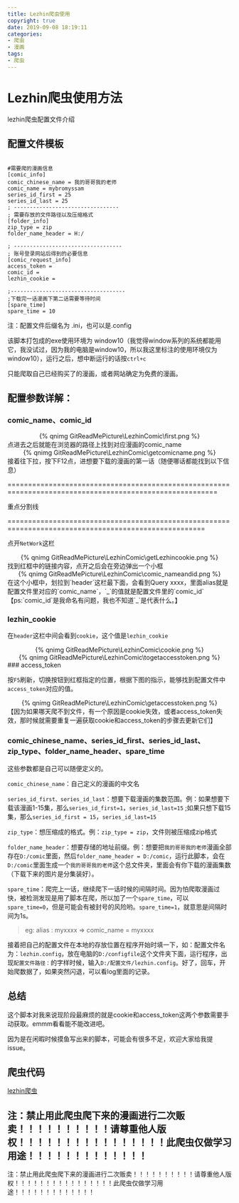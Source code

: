 ```yaml
---
title: Lezhin爬虫使用
copyright: true
date: 2019-09-08 18:19:11
categories:
- 爬虫
- 漫画
tags:
- 爬虫
---
```


# Lezhin爬虫使用方法



lezhin爬虫配置文件介绍

<!--more-->



## 配置文件模板

```

#需要爬的漫画信息
[comic_info]
comic_chinese_name = 我的哥哥我的老师
comic_name = mybromyssam
series_id_first = 25
series_id_last = 25
; ---------------------------------
; 需要存放的文件路径以及压缩格式
[folder_info]
zip_type = zip
folder_name_header = H:/

; ----------------------------------
; 账号登录网站后得到的必要信息
[comic_request_info]
access_token = 
comic_id = 
lezhin_cookie = 

;------------------------------------
;下载完一话漫画下第二话需要等待时间
[spare_time]
spare_time = 10
```



注：配置文件后缀名为 .ini，也可以是.config

该脚本打包成的exe使用环境为 window10（我觉得window系列的系统都能用它，我没试过，因为我的电脑是window10，所以我这里标注的使用环境仅为window10），运行之后，想中断运行的话按`ctrl+c`

只能爬取自己已经购买了的漫画，或者网站确定为免费的漫画。

## 配置参数详解：

### comic_name、comic_id

<center>{% qnimg GitReadMePicture\LezhinComic\first.png %}</center>
点进去之后就能在浏览器的路径上找到对应漫画的comic_name

<center>{% qnimg GitReadMePicture\LezhinComic\getcomicname.png %}</center>
接着往下拉，按下F12点，进想要下载的漫画的第一话（随便哪话都能找到以下信息）

=========================================================================================================

重点分割线

======================================================================================================



点开`NetWork`这栏

<center>{% qnimg GitReadMePicture\LezhinComic\getLezhincookie.png %}</center>
找到红框中的链接内容，点开之后会在旁边弹出一个小框

<center>{% qnimg GitReadMePicture\LezhinComic\comic_nameandid.png %}</center>
在这个小框中，划拉到`header`这栏最下面，会看到Query xxxx，里面alias就是配置文件里对应的`comic_name`，`_`的值就是配置文件里的`comic_id`【ps:`comic_id`是我命名有问题，我也不知道`_`是代表什么。】

### lezhin_cookie

在`header`这栏中间会看到`cookie`，这个值是`lezhin_cookie`

<center>{% qnimg GitReadMePicture\LezhinComic\cookie.png %}</center>
<center>{% qnimg GitReadMePicture\LezhinComic\togetaccesstoken.png %}</center>
### access_token

按`F5`刷新，切换按钮到红框指定的位置，根据下图的指示，能够找到配置文件中`access_token`对应的值。

<center>{% qnimg GitReadMePicture\LezhinComic\getaccesstoken.png %}</center>
【因为如果哪天爬不到文件，有一个原因是cookie失效，或者access_token失效，那时候就需要重复一遍获取cookie和access_token的步骤去更新它们】

### comic_chinese_name、series_id_first、series_id_last、zip_type、folder_name_header、spare_time

这些参数都是自己可以随便定义的。

`comic_chinese_name`：自己定义的漫画的中文名

`series_id_first、series_id_last`：想要下载漫画的集数范围。例：如果想要下载该漫画1-15集，那么`series_id_first=1`，`series_id_last=15`  ;如果只想下载15集，那么`series_id_first = 15`，`series_id_last=15`

`zip_type`：想压缩成的格式。例：`zip_type = zip`，文件则被压缩成zip格式

`folder_name_header`：想要存储的地址前缀。例：想要把`我的哥哥我的老师`漫画全部存在`D:/comic`里面，然后`folder_name_header = D:/comic`，运行此脚本，会在`D:/comic`里面生成一个`我的哥哥我的老师`这个总文件夹，里面会有你下载的漫画集数（下载下来的图片是分集装好）。

`spare_time`：爬完上一话，继续爬下一话时候的间隔时间。因为怕爬取漫画过快，被检测发现是用了脚本在爬，所以加了一个`spare_time`，可以`spare_time=0`，但是可能会有被封号的风险哟。`spare_time=1`，就意思是间隔时间为1s。

> eg:    alias : myxxxx  =>  comic_name = myxxxx



接着把自己的配置文件在本地的存放位置在程序开始时填一下，如：配置文件名为：`lezhin.config`，放在电脑的`D:/configfile`这个文件夹下面，运行程序，出现`配置文件路径：`的字样时候，输入`D:/配置文件/lezhin.config`。好了，回车，开始爬数据了，如果突然闪退，可以看log里面的记录。



## 总结

这个脚本对我来说现阶段最麻烦的就是cookie和access_token这两个参数需要手动获取。emmm看看能不能改进吧。

因为是在闲暇时候摸鱼写出来的脚本，可能会有很多不足，欢迎大家给我提issue。

## 爬虫代码

[lezhin爬虫](https://github.com/aimasa/LezhinComic)





## 注：禁止用此爬虫爬下来的漫画进行二次贩卖！！！！！！！！！！请尊重他人版权！！！！！！！！！！！！！！！！此爬虫仅做学习用途！！！！！！！！！！！！！

注：禁止用此爬虫爬下来的漫画进行二次贩卖！！！！！！！！！！请尊重他人版权！！！！！！！！！！！！！！！！此爬虫仅做学习用途！！！！！！！！！！！！！